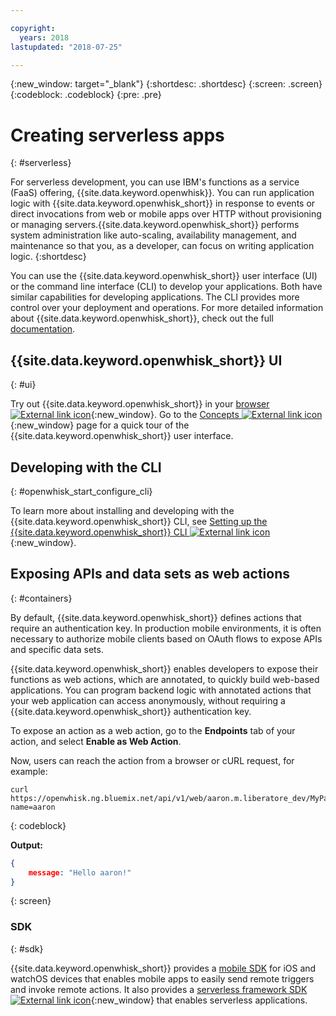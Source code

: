 ```yaml
---

copyright:
  years: 2018
lastupdated: "2018-07-25"

---
```

{:new_window: target="_blank"}
{:shortdesc: .shortdesc}
{:screen: .screen}
{:codeblock: .codeblock}
{:pre: .pre}

# Creating serverless apps
{: #serverless}

For serverless development, you can use IBM's functions as a service (FaaS) offering, {{site.data.keyword.openwhisk}}. You can run application logic with {{site.data.keyword.openwhisk_short}} in response to events or direct invocations from web or mobile apps over HTTP without provisioning or managing servers.{{site.data.keyword.openwhisk_short}} performs system administration like auto-scaling, availability management, and maintenance so that you, as a developer, can focus on writing application logic.
{:shortdesc}

You can use the {{site.data.keyword.openwhisk_short}} user interface (UI) or the command line interface (CLI) to develop your applications. Both have similar capabilities for developing applications. The CLI provides more control over your deployment and operations. For more detailed information about {{site.data.keyword.openwhisk_short}}, check out the full [documentation](/docs/openwhisk/index.html).

## {{site.data.keyword.openwhisk_short}} UI
{: #ui}

Try out {{site.data.keyword.openwhisk_short}} in your [browser ![External link icon](../../icons/launch-glyph.svg "External link icon")](https://console.{DomainName}/openwhisk/actions){:new_window}. Go to the [Concepts ![External link icon](../../icons/launch-glyph.svg "External link icon")](https://console.{DomainName}/openwhisk/learn){:new_window} page for a quick tour of the {{site.data.keyword.openwhisk_short}} user interface.

## Developing with the CLI
{: #openwhisk_start_configure_cli}

To learn more about installing and developing with the {{site.data.keyword.openwhisk_short}} CLI, see [Setting up the {{site.data.keyword.openwhisk_short}} CLI ![External link icon](../../icons/launch-glyph.svg "External link icon")](https://console.{DomainName}/openwhisk/cli){:new_window}.

## Exposing APIs and data sets as web actions
{: #containers}

By default, {{site.data.keyword.openwhisk_short}} defines actions that require an authentication key. In production mobile environments, it is often necessary to authorize mobile clients based on OAuth flows to expose APIs and specific data sets.

{{site.data.keyword.openwhisk_short}} enables developers to expose their functions as web actions, which are annotated, to quickly build web-based applications. You can program backend logic with annotated actions that your web application can access anonymously, without requiring a {{site.data.keyword.openwhisk_short}} authentication key.

To expose an action as a web action, go to the **Endpoints** tab of your action, and select **Enable as Web Action**.

Now, users can reach the action from a browser or cURL request, for example:

```
curl https://openwhisk.ng.bluemix.net/api/v1/web/aaron.m.liberatore_dev/MyPackage/helloWorld.json?name=aaron
```
{: codeblock}

**Output:**

```json
{
    message: "Hello aaron!"
}
```
{: screen}

### SDK
{: #sdk}

{{site.data.keyword.openwhisk_short}} provides a [mobile SDK](/docs/openwhisk/openwhisk_mobile_sdk.html#mobile-sdk) for iOS and watchOS devices that enables mobile apps to easily send remote triggers and invoke remote actions. It also provides a [serverless framework SDK ![External link icon](../../icons/launch-glyph.svg "External link icon")](/docs/openwhisk/openwhisk_goserverless.html){:new_window} that enables serverless applications.